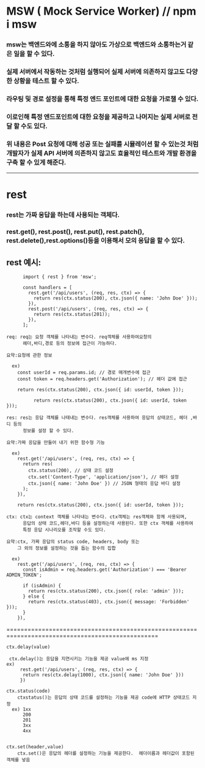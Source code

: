 # MSW ( Mock Service Worker) // npm i msw

### msw는 백엔드와에 소통을 하지 않아도 가상으로 백엔드와 소통하는거 같은 일을 할 수 있다.

### 실제 서버에서 작동하는 것처럼 실행되어 실제 서버에 의존하지 않고도 다양한 상황을 테스트 할 수 있다.

### 라우팅 및 경로 설정을 통해 특정 엔드 포인트에 대한 요청을 가로챌 수 있다.

### 이로인해 특정 엔드포인트에 대한 요청을 제공하고 나머지는 실제 서버로 전달 할 수도 있다.

### 위 내용은 Post 요청에 대해 성공 또는 실패를 시뮬레이션 할 수 있는것 처럼 개발자가 실제 API 서버에 의존하지 않고도 효율적인 테스트와 개발 환경을 구축 할 수 있게 해준다.

---

# rest

### rest는 가짜 응답을 하는데 사용되는 객체다.

### rest.get(), rest.post(), rest.put(), rest.patch(), rest.delete(),rest.options()등을 이용해서 모의 응답을 할 수 있다.

## rest 예시:

          import { rest } from 'msw';

          const handlers = [
            rest.get('/api/users', (req, res, ctx) => {
              return res(ctx.status(200), ctx.json({ name: 'John Doe' }));
            }),
            rest.post('/api/users', (req, res, ctx) => {
              return res(ctx.status(201));
            }),
          ];

    req: req는 요청 객체를 나타내는 변수다. req객체를 사용하여요청의
          헤더,바디,경로 등의 정보에 접근이 가능하다.

    요약:요청에 관한 정보

      ex)
        const userId = req.params.id; // 경로 매개변수에 접근
        const token = req.headers.get('Authorization'); // 헤더 값에 접근

        return res(ctx.status(200), ctx.json({ id: userId, token }));

              return res(ctx.status(200), ctx.json({ id: userId, token }));

    res: res는 응답 객체를 나태내는 변수다. res객체를 사용하여 응답의 상태코드, 헤더 ,바디 등의
          정보를 설정 할 수 있다.

    요약:가짜 응답을 만들어 내기 위한 함수형 기능

      ex)
        rest.get('/api/users', (req, res, ctx) => {
          return res(
            ctx.status(200), // 상태 코드 설정
            ctx.set('Content-Type', 'application/json'), // 헤더 설정
            ctx.json({ name: 'John Doe' }) // JSON 형태의 응답 바디 설정
          );
        }),

        return res(ctx.status(200), ctx.json({ id: userId, token }));

    ctx: ctx는 context 객체를 나타내는 변수다. ctx객체는 res객체와 함께 사용되며,
          응답의 상태 코드,헤더,바디 등을 설정하는데 사용된다. 또한 ctx 객체를 사용하여
          특정 응답 시나리오를 조작할 수도 있다.

    요약:ctx, 가짜 응답의 status code, headers, body 또는
        그 외의 정보를 설정하는 것을 돕는 함수의 집합

      ex)
        rest.get('/api/users', (req, res, ctx) => {
          const isAdmin = req.headers.get('Authorization') === 'Bearer ADMIN_TOKEN';

          if (isAdmin) {
            return res(ctx.status(200), ctx.json({ role: 'admin' }));
          } else {
            return res(ctx.status(403), ctx.json({ message: 'Forbidden' }));
          }
        }),

=================================================================================================

    ctx.delay(value)

     ctx.delay()는 응답을 지연시키는 기능을 제공 value에 ms 지정
    ex)
         rest.get('/api/users', (req, res, ctx) => {
          return res(ctx.delay(1000), ctx.json({ name: 'John Doe' }))
         })

    ctx.status(code)
        ctxstatus()는 응답의 상태 코드를 설정하는 기능을 제공 code에 HTTP 상태코드 지정
      ex) 1xx
          200
          201
          3xx
          4xx


    ctx.set(header,value)
        ctx.set()은 응답의 헤더를 설정하는 기능을 제공한다.  헤더이름과 헤더값이 포함된 객체를 넣음
